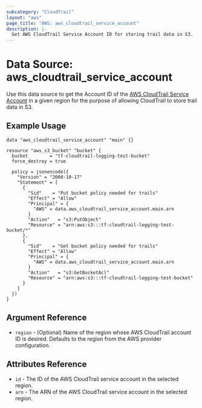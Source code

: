 ```yaml
---
subcategory: "CloudTrail"
layout: "aws"
page_title: "AWS: aws_cloudtrail_service_account"
description: |-
  Get AWS CloudTrail Service Account ID for storing trail data in S3.
---
```


# Data Source: aws_cloudtrail_service_account

Use this data source to get the Account ID of the [AWS CloudTrail Service Account](http://docs.aws.amazon.com/awscloudtrail/latest/userguide/cloudtrail-supported-regions.html)
in a given region for the purpose of allowing CloudTrail to store trail data in S3.

## Example Usage

```hcl
data "aws_cloudtrail_service_account" "main" {}

resource "aws_s3_bucket" "bucket" {
  bucket        = "tf-cloudtrail-logging-test-bucket"
  force_destroy = true

  policy = jsonencode({
    "Version" = "2008-10-17"
    "Statement" = [
      {
        "Sid"    = "Put bucket policy needed for trails"
        "Effect" = "Allow"
        "Principal" = {
          "AWS" = data.aws_cloudtrail_service_account.main.arn
        }
        "Action"   = "s3:PutObject"
        "Resource" = "arn:aws:s3:::tf-cloudtrail-logging-test-bucket/*"
      },
      {
        "Sid"    = "Get bucket policy needed for trails"
        "Effect" = "Allow"
        "Principal" = {
          "AWS" = data.aws_cloudtrail_service_account.main.arn
        }
        "Action"   = "s3:GetBucketAcl"
        "Resource" = "arn:aws:s3:::tf-cloudtrail-logging-test-bucket"
      }
    ]
  })
}
```

## Argument Reference

* `region` - (Optional) Name of the region whose AWS CloudTrail account ID is desired.
Defaults to the region from the AWS provider configuration.


## Attributes Reference

* `id` - The ID of the AWS CloudTrail service account in the selected region.
* `arn` - The ARN of the AWS CloudTrail service account in the selected region.
